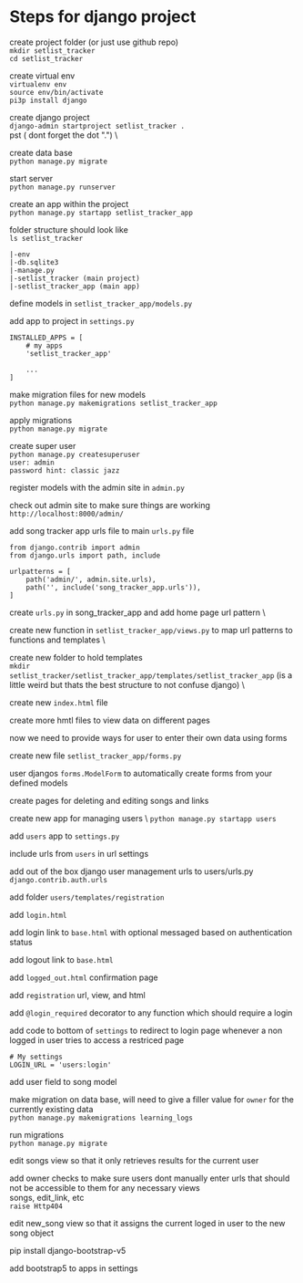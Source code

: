 # Steps for django project

create project folder (or just use github repo) \
`mkdir setlist_tracker` \
`cd setlist_tracker`

create virtual env \
`virtualenv env` \
`source env/bin/activate` \
`pi3p install django`

create django project \
`django-admin startproject setlist_tracker .` \
pst ( dont forget the dot ".") \

create data base \
`python manage.py migrate`

start server \
`python manage.py runserver`

create an app within the project \
`python manage.py startapp setlist_tracker_app`

folder structure should look like \
`ls setlist_tracker`
```
|-env
|-db.sqlite3
|-manage.py
|-setlist_tracker (main project)
|-setlist_tracker_app (main app)
```

define models in `setlist_tracker_app/models.py`

add app to project in `settings.py`
```
INSTALLED_APPS = [
    # my apps
    'setlist_tracker_app'

    ...
]
```

make migration files for new models \
`python manage.py makemigrations setlist_tracker_app`

apply migrations \
`python manage.py migrate`

create super user \
`python manage.py createsuperuser` \
`user: admin` \
`password hint: classic jazz`

register models with the admin site in `admin.py`

check out admin site to make sure things are working \
`http://localhost:8000/admin/`

add song tracker app urls file to main `urls.py` file
```
from django.contrib import admin
from django.urls import path, include

urlpatterns = [
    path('admin/', admin.site.urls),
    path('', include('song_tracker_app.urls')),
]
```

create `urls.py` in song_tracker_app and add home page url pattern \

create new function in `setlist_tracker_app/views.py` to map url patterns to functions and templates \

create new folder to hold templates \
`mkdir setlist_tracker/setlist_tracker_app/templates/setlist_tracker_app` (is a little weird but thats the best structure to not confuse django) \


create new `index.html` file

create more hmtl files to view data on different pages

now we need to provide ways for user to enter their own data using forms

create new file `setlist_tracker_app/forms.py`

user djangos `forms.ModelForm` to automatically create forms from your defined models

create pages for deleting and editing songs and links

create new app for managing users  \ 
`python manage.py startapp users`

add `users` app to `settings.py`

include urls from `users` in url settings

add out of the box django user management urls to users/urls.py \
`django.contrib.auth.urls`

add folder `users/templates/registration`

add `login.html`

add login link to `base.html` with optional messaged based on authentication status

add logout link to `base.html`

add `logged_out.html` confirmation page

add `registration` url, view, and html

add `@login_required` decorator to any function which should require a login

add code to bottom of `settings` to redirect to login page whenever a non logged in user tries to access a restriced page
```
# My settings
LOGIN_URL = 'users:login'
```
add user field to song model

make migration on data base, will need to give a filler value for `owner` for the currently existing data \
`python manage.py makemigrations learning_logs`

run migrations \
`python manage.py migrate`

edit songs view so that it only retrieves results for the current user

add owner checks to make sure users dont manually enter urls that should not be accessible to them for any necessary views \
songs, edit_link, etc \
`raise Http404`

edit new_song view so that it assigns the current loged in user to the new song object

pip install django-bootstrap-v5

add bootstrap5 to apps in settings

